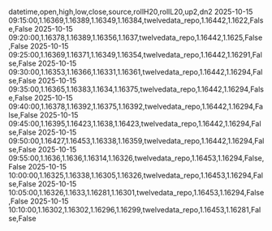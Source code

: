datetime,open,high,low,close,source,rollH20,rollL20,up2,dn2
2025-10-15 09:15:00,1.16369,1.16389,1.16349,1.16384,twelvedata_repo,1.16442,1.1622,False,False
2025-10-15 09:20:00,1.16378,1.16389,1.16356,1.1637,twelvedata_repo,1.16442,1.1625,False,False
2025-10-15 09:25:00,1.16369,1.16371,1.16349,1.16354,twelvedata_repo,1.16442,1.16291,False,False
2025-10-15 09:30:00,1.16353,1.16366,1.16331,1.16361,twelvedata_repo,1.16442,1.16294,False,False
2025-10-15 09:35:00,1.16365,1.16383,1.1634,1.16375,twelvedata_repo,1.16442,1.16294,False,False
2025-10-15 09:40:00,1.16378,1.16392,1.16375,1.16392,twelvedata_repo,1.16442,1.16294,False,False
2025-10-15 09:45:00,1.16395,1.16423,1.1638,1.16423,twelvedata_repo,1.16442,1.16294,False,False
2025-10-15 09:50:00,1.16427,1.16453,1.16338,1.16359,twelvedata_repo,1.16442,1.16294,False,False
2025-10-15 09:55:00,1.1636,1.1636,1.16314,1.16326,twelvedata_repo,1.16453,1.16294,False,False
2025-10-15 10:00:00,1.16325,1.16338,1.16305,1.16326,twelvedata_repo,1.16453,1.16294,False,False
2025-10-15 10:05:00,1.16326,1.1633,1.16281,1.16301,twelvedata_repo,1.16453,1.16294,False,False
2025-10-15 10:10:00,1.16302,1.16302,1.16296,1.16299,twelvedata_repo,1.16453,1.16281,False,False
